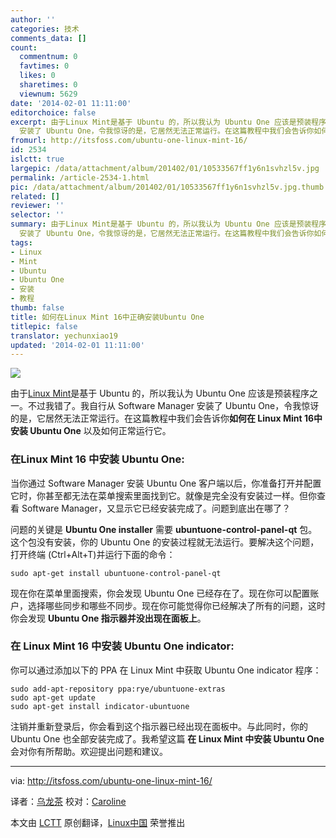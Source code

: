 ```yaml
---
author: ''
categories: 技术
comments_data: []
count:
  commentnum: 0
  favtimes: 0
  likes: 0
  sharetimes: 0
  viewnum: 5629
date: '2014-02-01 11:11:00'
editorchoice: false
excerpt: 由于Linux Mint是基于 Ubuntu 的，所以我认为 Ubuntu One 应该是预装程序之一。不过我错了。我自行从 Software Manager
  安装了 Ubuntu One，令我惊讶的是，它居然无法正常运行。在这篇教程中我们会告诉你如何在 Linu ...
fromurl: http://itsfoss.com/ubuntu-one-linux-mint-16/
id: 2534
islctt: true
largepic: /data/attachment/album/201402/01/10533567ff1y6n1svhzl5v.jpg
permalink: /article-2534-1.html
pic: /data/attachment/album/201402/01/10533567ff1y6n1svhzl5v.jpg.thumb.jpg
related: []
reviewer: ''
selector: ''
summary: 由于Linux Mint是基于 Ubuntu 的，所以我认为 Ubuntu One 应该是预装程序之一。不过我错了。我自行从 Software Manager
  安装了 Ubuntu One，令我惊讶的是，它居然无法正常运行。在这篇教程中我们会告诉你如何在 Linu ...
tags:
- Linux
- Mint
- Ubuntu
- Ubuntu One
- 安装
- 教程
thumb: false
title: 如何在Linux Mint 16中正确安装Ubuntu One
titlepic: false
translator: yechunxiao19
updated: '2014-02-01 11:11:00'
---
```


![](/data/attachment/album/201402/01/10533567ff1y6n1svhzl5v.jpg)


由于[Linux Mint](http://www.linuxmint.com/)是基于 Ubuntu 的，所以我认为 Ubuntu One 应该是预装程序之一。不过我错了。我自行从 Software Manager 安装了 Ubuntu One，令我惊讶的是，它居然无法正常运行。在这篇教程中我们会告诉你**如何在 Linux Mint 16中安装 Ubuntu One** 以及如何正常运行它。


### 在Linux Mint 16 中安装 Ubuntu One:


当你通过 Software Manager 安装 Ubuntu One 客户端以后，你准备打开并配置它时，你甚至都无法在菜单搜索里面找到它。就像是完全没有安装过一样。但你查看 Software Manager，又显示它已经安装完成了。问题到底出在哪了？


问题的关键是 **Ubuntu One installer** 需要 **ubuntuone-control-panel-qt** 包。这个包没有安装，你的 Ubuntu One 的安装过程就无法运行。要解决这个问题，打开终端 (Ctrl+Alt+T)并运行下面的命令：



```
sudo apt-get install ubuntuone-control-panel-qt

```

现在你在菜单里面搜索，你会发现 Ubuntu One 已经存在了。现在你可以配置账户，选择哪些同步和哪些不同步。现在你可能觉得你已经解决了所有的问题，这时你会发现 **Ubuntu One 指示器并没出现在面板上**。


### 在 Linux Mint 16 中安装 Ubuntu One indicator:


你可以通过添加以下的 PPA 在 Linux Mint 中获取 Ubuntu One indicator 程序：



```
sudo add-apt-repository ppa:rye/ubuntuone-extras
sudo apt-get update 
sudo apt-get install indicator-ubuntuone

```

注销并重新登录后，你会看到这个指示器已经出现在面板中。与此同时，你的 Ubuntu One 也全部安装完成了。我希望这篇 **在 Linux Mint 中安装 Ubuntu One** 会对你有所帮助。欢迎提出问题和建议。




---


via: <http://itsfoss.com/ubuntu-one-linux-mint-16/>


译者：[乌龙茶](https://github.com/yechunxiao19) 校对：[Caroline](https://github.com/carolinewuyan)


本文由 [LCTT](https://github.com/LCTT/TranslateProject) 原创翻译，[Linux中国](http://linux.cn/) 荣誉推出